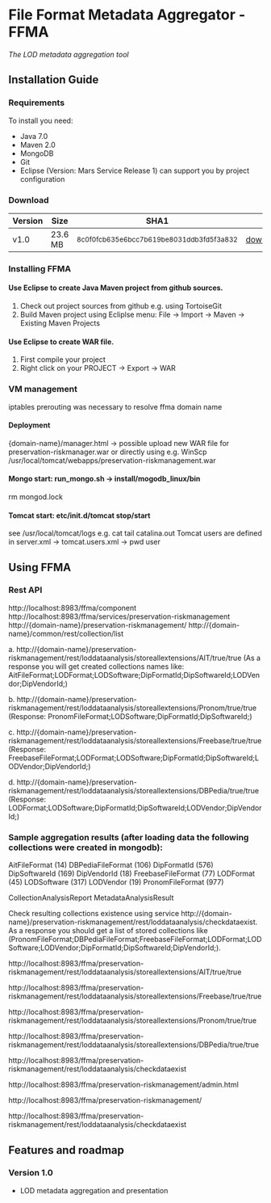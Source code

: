 File Format Metadata Aggregator - FFMA
======================================

*The LOD metadata aggregation tool*

Installation Guide
------------------

### Requirements

To install you need:

* Java 7.0
* Maven 2.0
* MongoDB
* Git
* Eclipse (Version: Mars Service Release 1) can support you by project configuration

### Download

| Version | Size   | SHA1                                                    |                      |
|---------|--------|---------------------------------------------------------|----------------------|
| v1.0    | 23.6 MB| <small>8c0f0fcb635e6bcc7b619be8031ddb3fd5f3a832</small> |[download](https://github.com/ait-ngcms/ffma/archive/master.zip)            |

### Installing FFMA

#### Use Eclipse to create Java Maven project from github sources.
1. Check out project sources from github e.g. using TortoiseGit
2. Build Maven project using Ecliplse menu: File -> Import -> Maven -> Existing Maven Projects

#### Use Eclipse to create WAR file. 

1. First compile your project
2. Right click on your PROJECT -> Export -> WAR


### VM management

iptables prerouting was necessary to resolve ffma domain name

#### Deployment
{domain-name}/manager.html -> possible upload new WAR file for preservation-riskmanager.war or directly using e.g. WinScp
/usr/local/tomcat/webapps/preservation-riskmanagement.war

#### Mongo start: run_mongo.sh -> install/mogodb_linux/bin
rm mongod.lock

#### Tomcat start: etc/init.d/tomcat stop/start
see /usr/local/tomcat/logs
e.g. cat tail catalina.out
Tomcat users are defined in server.xml -> tomcat.users.xml -> pwd user


Using FFMA
--------------

### Rest API

http://localhost:8983/ffma/component
http://localhost:8983/ffma/services/preservation-riskmanagement
http://{domain-name}/preservation-riskmanagement/
http://{domain-name}/common/rest/collection/list

a. http://{domain-name}/preservation-riskmanagement/rest/loddataanalysis/storeallextensions/AIT/true/true 
                (As a response you will get created collections names like: AitFileFormat;LODFormat;LODSoftware;DipFormatId;DipSoftwareId;LODVendor;DipVendorId;)

b. http://{domain-name}/preservation-riskmanagement/rest/loddataanalysis/storeallextensions/Pronom/true/true 
(Response: PronomFileFormat;LODSoftware;DipFormatId;DipSoftwareId;)

c. http://{domain-name}/preservation-riskmanagement/rest/loddataanalysis/storeallextensions/Freebase/true/true 
(Response: FreebaseFileFormat;LODFormat;LODSoftware;DipFormatId;DipSoftwareId;LODVendor;DipVendorId;)

d. http://{domain-name}/preservation-riskmanagement/rest/loddataanalysis/storeallextensions/DBPedia/true/true 
(Response: LODFormat;LODSoftware;DipFormatId;DipSoftwareId;LODVendor;DipVendorId;)

### Sample aggregation results (after loading data the following collections were created in mongodb):
AitFileFormat (14)
DBPediaFileFormat (106)
DipFormatId (576)
DipSoftwareId (169)
DipVendorId (18)
FreebaseFileFormat (77)
LODFormat (45)
LODSoftware (317)
LODVendor (19)
PronomFileFormat (977)

CollectionAnalysisReport
MetadataAnalysisResult


Check resulting collections existence using service http://{domain-name}/preservation-riskmanagement/rest/loddataanalysis/checkdataexist. 
   As a response you should get a list of stored collections like (PronomFileFormat;DBPediaFileFormat;FreebaseFileFormat;LODFormat;LODSoftware;LODVendor;DipFormatId;DipSoftwareId;DipVendorId;).

http://localhost:8983/ffma/preservation-riskmanagement/rest/loddataanalysis/storeallextensions/AIT/true/true

http://localhost:8983/ffma/preservation-riskmanagement/rest/loddataanalysis/storeallextensions/Freebase/true/true

http://localhost:8983/ffma/preservation-riskmanagement/rest/loddataanalysis/storeallextensions/Pronom/true/true

http://localhost:8983/ffma/preservation-riskmanagement/rest/loddataanalysis/storeallextensions/DBPedia/true/true

http://localhost:8983/ffma/preservation-riskmanagement/rest/loddataanalysis/checkdataexist

http://localhost:8983/ffma/preservation-riskmanagement/admin.html

http://localhost:8983/ffma/preservation-riskmanagement/

http://localhost:8983/ffma/preservation-riskmanagement/rest/loddataanalysis/checkdataexist


## Features and roadmap

### Version 1.0

* LOD metadata aggregation and presentation


